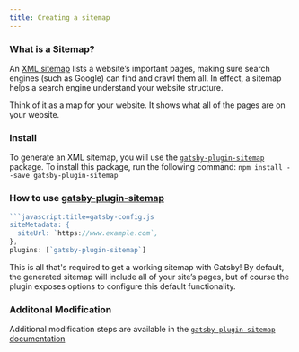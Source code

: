 ```yaml
---
title: Creating a sitemap
---
```


### What is a Sitemap?

An [XML sitemap](https://support.google.com/webmasters/answer/156184?hl=en) lists a website’s important pages, making sure search engines (such as Google) can find and crawl them all. In effect, a sitemap helps a search engine understand your website structure.

Think of it as a map for your website. It shows what all of the pages are on your website.

### Install

To generate an XML sitemap, you will use the [`gatsby-plugin-sitemap`](/packages/gatsby-plugin-sitemap/) package. To install this package, run the following command:
`npm install --save gatsby-plugin-sitemap`

### How to use [gatsby-plugin-sitemap](/packages/gatsby-plugin-sitemap/)

````javascript
```javascript:title=gatsby-config.js
siteMetadata: {
  siteUrl: `https://www.example.com`,
},
plugins: [`gatsby-plugin-sitemap`]
````

This is all that's required to get a working sitemap with Gatsby! By default, the generated sitemap will include all of your site’s pages, but of course the plugin exposes options to configure this default functionality.

### Additonal Modification

Additional modification steps are available in the [`gatsby-plugin-sitemap` documentation](/packages/gatsby-plugin-sitemap)
